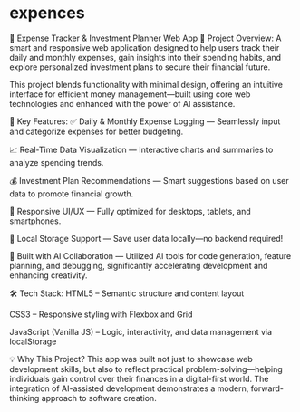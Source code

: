 # expences
🌟 Expense Tracker & Investment Planner Web App
🧾 Project Overview:
A smart and responsive web application designed to help users track their daily and monthly expenses, gain insights into their spending habits, and explore personalized investment plans to secure their financial future.

This project blends functionality with minimal design, offering an intuitive interface for efficient money management—built using core web technologies and enhanced with the power of AI assistance.

🚀 Key Features:
✅ Daily & Monthly Expense Logging
— Seamlessly input and categorize expenses for better budgeting.

📈 Real-Time Data Visualization
— Interactive charts and summaries to analyze spending trends.

💰 Investment Plan Recommendations
— Smart suggestions based on user data to promote financial growth.

📱 Responsive UI/UX
— Fully optimized for desktops, tablets, and smartphones.

💾 Local Storage Support
— Save user data locally—no backend required!

🧠 Built with AI Collaboration
— Utilized AI tools for code generation, feature planning, and debugging, significantly accelerating development and enhancing creativity.

🛠️ Tech Stack:
HTML5 – Semantic structure and content layout

CSS3 – Responsive styling with Flexbox and Grid

JavaScript (Vanilla JS) – Logic, interactivity, and data management via localStorage

💡 Why This Project?
This app was built not just to showcase web development skills, but also to reflect practical problem-solving—helping individuals gain control over their finances in a digital-first world. The integration of AI-assisted development demonstrates a modern, forward-thinking approach to software creation.

